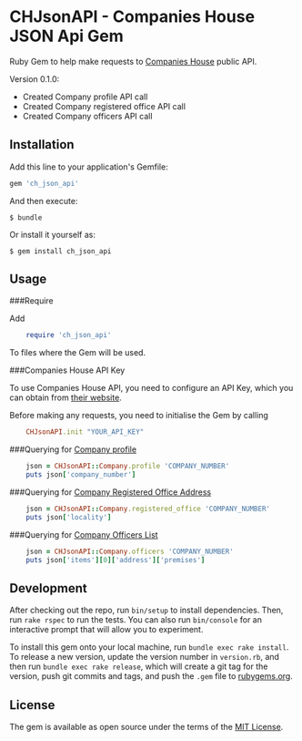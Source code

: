# CHJsonAPI - Companies House JSON Api Gem

Ruby Gem to help make requests to <a href="https://developer.companieshouse.gov.uk/api/docs/" title="Companies House">Companies House</a> public API.

Version 0.1.0:
 - Created Company profile API call
 - Created Company registered office API call
 - Created Company officers API call


## Installation

Add this line to your application's Gemfile:

```ruby
gem 'ch_json_api'
```

And then execute:

    $ bundle

Or install it yourself as:

    $ gem install ch_json_api

## Usage

###Require

Add

```ruby
    require 'ch_json_api'
```

To files where the Gem will be used.

###Companies House API Key

To use Companies House API, you need to configure an API Key, which you can obtain from <a href="https://developer.companieshouse.gov.uk/api/docs/index/gettingStarted/apikey_authorisation.html" title="Companies House Authentication API key"> their website</a>.

Before making any requests, you need to initialise the Gem by calling

```ruby
    CHJsonAPI.init "YOUR_API_KEY"
```

###Querying for <a href="https://developer.companieshouse.gov.uk/api/docs/company/company_number/company_number.html" title="Company Profile">Company profile</a>

```ruby
    json = CHJsonAPI::Company.profile 'COMPANY_NUMBER'
    puts json['company_number']
```

###Querying for <a href="https://developer.companieshouse.gov.uk/api/docs/company/company_number/registered-office-address/registered-office-address.html" title="Company Registered Office Address">Company Registered Office Address</a>

```ruby
    json = CHJsonAPI::Company.registered_office 'COMPANY_NUMBER'
    puts json['locality']
```

###Querying for <a href="https://developer.companieshouse.gov.uk/api/docs/company/company_number/officers/officers.html" title="Company Officers List">Company Officers List</a>

```ruby
    json = CHJsonAPI::Company.officers 'COMPANY_NUMBER'
    puts json['items'][0]['address']['premises']
```


## Development

After checking out the repo, run `bin/setup` to install dependencies. Then, run `rake rspec` to run the tests. You can also run `bin/console` for an interactive prompt that will allow you to experiment.

To install this gem onto your local machine, run `bundle exec rake install`. To release a new version, update the version number in `version.rb`, and then run `bundle exec rake release`, which will create a git tag for the version, push git commits and tags, and push the `.gem` file to [rubygems.org](https://rubygems.org).


## License

The gem is available as open source under the terms of the [MIT License](http://opensource.org/licenses/MIT).

